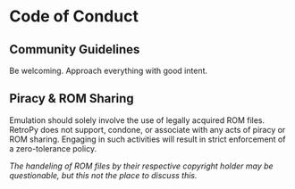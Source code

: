 # Code of Conduct

## Community Guidelines

Be welcoming. Approach everything with good intent.

## Piracy & ROM Sharing

Emulation should solely involve the use of legally acquired ROM files. RetroPy does not support, condone, or associate with any acts of piracy or ROM sharing. Engaging in such activities will result in strict enforcement of a zero-tolerance policy.

*The handeling of ROM files by their respective copyright holder may be questionable, but this not the place to discuss this.*
